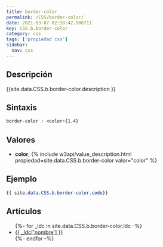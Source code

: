 ```yaml
---
title: border-color
permalink: /CSS/border-color/
date: 2021-03-07 02:58:42.986711
key: CSS.b.border-color
category: css
tags: ['propiedad css']
sidebar: 
  nav: css
---
```


## Descripción
{{site.data.CSS.b.border-color.description }}

## Sintaxis
~~~css
border-color : <color>{1,4}
~~~

## Valores
* **color**,  {% include w3api/value_description.html propiedad=site.data.CSS.b.border-color valor="color" %}

## Ejemplo
~~~css
{{ site.data.CSS.b.border-color.code}}
~~~

## Artículos
<ul>
{%- for _ldc in site.data.CSS.b.border-color.ldc -%}
   <li>
       <a href="{{_ldc['url'] }}">{{ _ldc['nombre'] }}</a>
   </li>
{%- endfor -%}
</ul>
